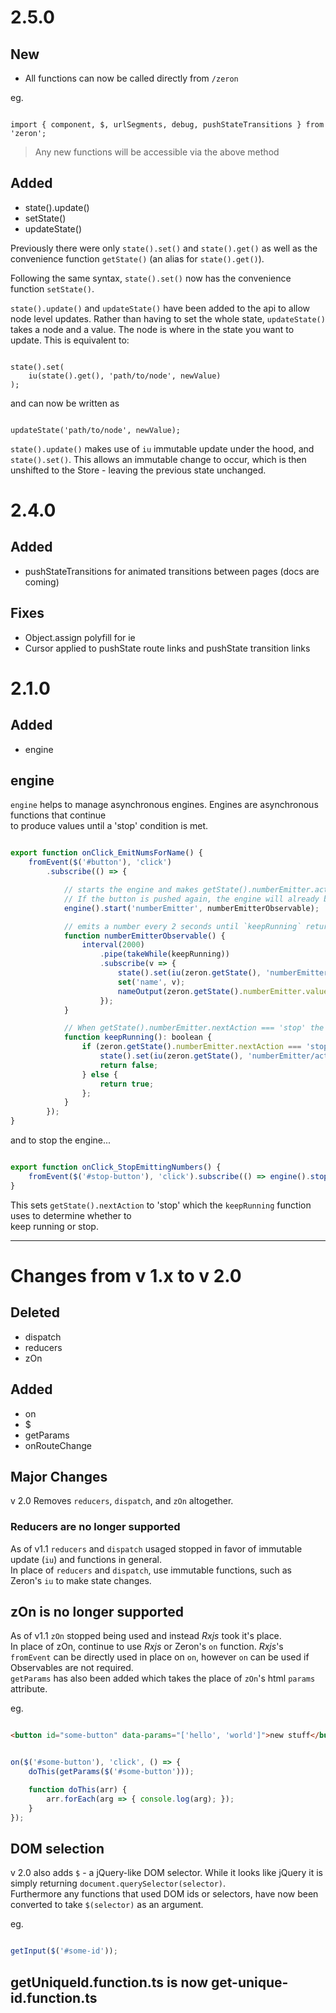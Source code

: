 # 2.5.0

## New

- All functions can now be called directly from `/zeron`

eg.

```

import { component, $, urlSegments, debug, pushStateTransitions } from 'zeron';

```

> Any new functions will be accessible via the above method

## Added

- state().update()
- setState()
- updateState()

Previously there were only `state().set()` and `state().get()` as well as the convenience function `getState()` (an alias for `state().get()`).

Following the same syntax, `state().set()` now has the convenience function `setState()`.

`state().update()` and `updateState()` have been added to the api to allow node level updates. Rather than having to set the whole state, `updateState()` takes a node and a value. The node is where in the state you want to update. This is equivalent to:

```

state().set(
    iu(state().get(), 'path/to/node', newValue)
);

```

and can now be written as 

```

updateState('path/to/node', newValue);

```

`state().update()` makes use of `iu` immutable update under the hood, and `state().set()`. This allows an immutable change to occur, which is then unshifted to the Store - leaving the previous state unchanged.

# 2.4.0

## Added

- pushStateTransitions for animated transitions between pages (docs are coming)

## Fixes

- Object.assign polyfill for ie
- Cursor applied to pushState route links and pushState transition links


# 2.1.0

## Added

- engine

## engine

`engine` helps to manage asynchronous engines. Engines are asynchronous functions that continue  
to produce values until a 'stop' condition is met.

```javascript

export function onClick_EmitNumsForName() {
    fromEvent($('#button'), 'click')
        .subscribe(() => {

            // starts the engine and makes getState().numberEmitter.active set to true
            // If the button is pushed again, the engine will already be active, and won't run again
            engine().start('numberEmitter', numberEmitterObservable);

            // emits a number every 2 seconds until `keepRunning` returns false
            function numberEmitterObservable() {
                interval(2000)
                    .pipe(takeWhile(keepRunning))
                    .subscribe(v => {
                        state().set(iu(zeron.getState(), 'numberEmitter/value', v));
                        set('name', v);
                        nameOutput(zeron.getState().numberEmitter.value);
                    });
            }

            // When getState().numberEmitter.nextAction === 'stop' the engine is set to active: false
            function keepRunning(): boolean {
                if (zeron.getState().numberEmitter.nextAction === 'stop') {
                    state().set(iu(zeron.getState(), 'numberEmitter/active', false));
                    return false;
                } else {
                    return true;
                };
            }
        });
}

```

and to stop the engine...

```javascript

export function onClick_StopEmittingNumbers() {
    fromEvent($('#stop-button'), 'click').subscribe(() => engine().stop('numberEmitter'));
}

```

This sets `getState().nextAction` to 'stop' which the `keepRunning` function uses to determine whether to  
keep running or stop.

----

# Changes from v 1.x to v 2.0

## Deleted

- dispatch
- reducers
- zOn

## Added

- on
- $
- getParams
- onRouteChange

## Major Changes

v 2.0 Removes `reducers`, `dispatch`, and `zOn` altogether.

### Reducers are no longer supported

As of v1.1 `reducers` and `dispatch` usaged stopped in favor of immutable update (`iu`) and functions in general.  
In place of `reducers` and `dispatch`, use immutable functions, such as Zeron's `iu` to make state changes.  

## zOn is no longer supported

As of v1.1 `zOn` stopped being used and instead *Rxjs* took it's place.  
In place of zOn, continue to use *Rxjs* or Zeron's `on` function.
*Rxjs*'s `fromEvent` can be directly used in place on `on`, however `on` can be used if Observables are not required.  
`getParams` has also been added which takes the place of `zOn`'s html `params` attribute.

eg.

```html

<button id="some-button" data-params="['hello', 'world']">new stuff</button>

```

```javascript

on($('#some-button'), 'click', () => {
    doThis(getParams($('#some-button')));

    function doThis(arr) {
        arr.forEach(arg => { console.log(arg); });
    }
});

```

## DOM selection

v 2.0 also adds `$` - a jQuery-like DOM selector. While it looks like jQuery it is simply returning `document.querySelector(selector)`.  
Furthermore any functions that used DOM ids or selectors, have now been converted to take `$(selector)` as an argument.

eg.

```javascript

getInput($('#some-id'));

```

## getUniqueId.function.ts is now get-unique-id.function.ts